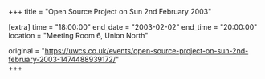 +++
title = "Open Source Project on Sun 2nd February 2003"

[extra]
time = "18:00:00"
end_date = "2003-02-02"
end_time = "20:00:00"
location = "Meeting Room 6, Union North"

original = "https://uwcs.co.uk/events/open-source-project-on-sun-2nd-february-2003-1474488939172/"    
+++



